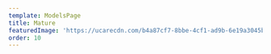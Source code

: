 ```yaml
---
template: ModelsPage
title: Mature
featuredImage: 'https://ucarecdn.com/b4a87cf7-8bbe-4cf1-ad9b-6e19a3045b29/'
order: 10
---
```


